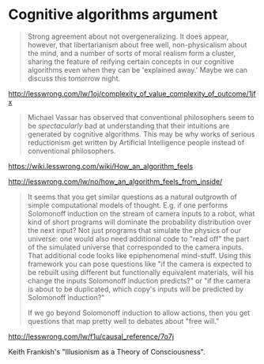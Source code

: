 # Cognitive algorithms argument

> Strong agreement about not overgeneralizing. It does appear, however, that
> libertarianism about free well, non-physicalism about the mind, and a number
> of sorts of moral realism form a cluster, sharing the feature of reifying
> certain concepts in our cognitive algorithms even when they can be 'explained
> away.' Maybe we can discuss this tomorrow night.

http://lesswrong.com/lw/1oj/complexity_of_value_complexity_of_outcome/1jfx

> Michael Vassar has observed that conventional philosophers seem to be
> *spectacularly* bad at understanding that their intuitions are generated by
> cognitive algorithms. This may be why works of serious reductionism get
> written by Artificial Intelligence people instead of conventional
> philosophers.

https://wiki.lesswrong.com/wiki/How_an_algorithm_feels

http://lesswrong.com/lw/no/how_an_algorithm_feels_from_inside/

> It seems that you get similar questions as a natural outgrowth of simple
> computational models of thought. E.g. if one performs Solomonoff induction on
> the stream of camera inputs to a robot, what kind of short programs will
> dominate the probability distribution over the next input? Not just programs
> that simulate the physics of our universe: one would also need additional
> code to "read off" the part of the simulated universe that corresponded to
> the camera inputs. That additional code looks like epiphenomenal mind-stuff.
> Using this framework you can pose questions like "if the camera is expected
> to be rebuilt using different but functionally equivalent materials, will his
> change the inputs Solomonoff induction predicts?" or "if the camera is about
> to be duplicated, which copy's inputs will be predicted by Solomonoff
> induction?"
>
> If we go beyond Solomonoff induction to allow actions, then you get questions
> that map pretty well to debates about "free will."

http://lesswrong.com/lw/f1u/causal_reference/7o7j

Keith Frankish's "Illusionism as a Theory of Consciousness".
